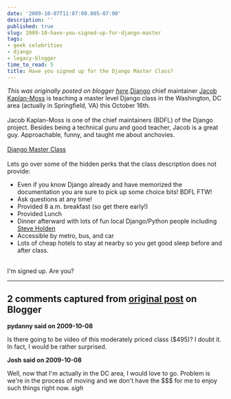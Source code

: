```yaml
---
date: '2009-10-07T11:07:00.005-07:00'
description: ''
published: true
slug: 2009-10-have-you-signed-up-for-django-master
tags:
- geek celebrities
- django
- legacy-blogger
time_to_read: 5
title: Have you signed up for the Django Master Class?
---
```


*This was originally posted on blogger [here](https://pydanny.blogspot.com/2009/10/have-you-signed-up-for-django-master.html)*.<a href="http://djangoproject.com/">Django</a> chief maintainer <a href="http://jacobian.com/">Jacob Kaplan-Moss</a> is teaching a master level Django class in the Washington, DC area (actually in Springfield, VA) this October 16th.<br /><br />Jacob Kaplan-Moss is one of the chief maintainers (BDFL) of the Django project. Besides being a technical guru and good teacher, Jacob is a great guy. Approachable, funny, and taught me about anchovies.<br /><br /><a href="http://holdenweb.com/py/djangomaster/">Django Master Class</a><br /><br />Lets go over some of the hidden perks that the class description does not provide:<br /><ul><li>Even if you know Django already and have memorized the documentation you are sure to pick up some choice bits! BDFL FTW!<br /></li><li>Ask questions at any time!<br /></li><li>Provided 8 a.m. breakfast (so get there early!)<br /></li><li>Provided Lunch</li><li>Dinner afterward with lots of fun local Django/Python people including <a href="http://holdenweb.com/">Steve Holden</a></li><li>Accessible by metro, bus, and car</li><li>Lots of cheap hotels to stay at nearby so you get good sleep before and after class.</li></ul><br />I'm signed up. Are you?

---

## 2 comments captured from [original post](https://pydanny.blogspot.com/2009/10/have-you-signed-up-for-django-master.html) on Blogger

**pydanny said on 2009-10-08**

Is there going to be video of this moderately priced class ($495)? I doubt it. In fact, I would be rather surprised.

**Josh said on 2009-10-08**

Well, now that I'm actually in the DC area, I would love to go.  Problem is we're in the process of moving and we don't have the $$$ for me to enjoy such things right now. *sigh*

